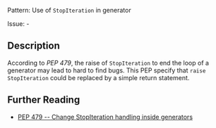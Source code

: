 Pattern: Use of `StopIteration` in generator

Issue: -

## Description

According to _PEP 479_, the raise of `StopIteration` to end the loop of a generator may lead to hard to find bugs. This PEP specify that `raise StopIteration` could be replaced by a simple return statement.

## Further Reading

* [PEP 479 -- Change StopIteration handling inside generators](http://legacy.python.org/dev/peps/pep-0479/#making-return-triggered-stopiterations-obvious)
